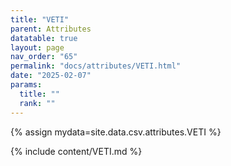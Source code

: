 ```yaml
---
title: "VETI"
parent: Attributes
datatable: true
layout: page
nav_order: "65"
permalink: "docs/attributes/VETI.html"
date: "2025-02-07"
params:
  title: ""
  rank: ""
---
```

{% assign mydata=site.data.csv.attributes.VETI %} 

{% include content/VETI.md %}
